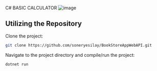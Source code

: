 C# BASIC CALCULATOR
![image](https://github.com/soneryesilay/BasicCalculator/assets/122547220/85eb8d79-b4d5-4ef2-81e3-c8e0601f89b5)

## Utilizing the Repository

Clone the project:

```bash
git clone https://github.com/soneryesilay/BookStoreAppWebAPI.git
```
Navigate to the project directory and compile/run the project:
```bash
dotnet run
